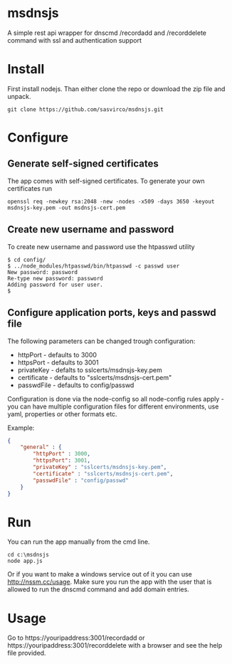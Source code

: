 # msdnsjs
A simple rest api wrapper for dnscmd /recordadd and /recorddelete command with ssl and authentication support

# Install
First install nodejs. Than either clone the repo or download the zip file and unpack.
```
git clone https://github.com/sasvirco/msdnsjs.git

```
# Configure
## Generate self-signed certificates
The app comes with self-signed certificates. To generate your own certificates run
```
openssl req -newkey rsa:2048 -new -nodes -x509 -days 3650 -keyout msdnsjs-key.pem -out msdnsjs-cert.pem
```
## Create new username and password
To create new username and password use the htpasswd utility 

```
$ cd config/
$ ../node_modules/htpasswd/bin/htpasswd -c passwd user
New password: password
Re-type new password: password
Adding password for user user.
$
```
## Configure application ports, keys and passwd file
The following parameters can be changed trough configuration:

* httpPort - defaults to 3000
* httpsPort - defaults to 3001
* privateKey - defalts to sslcerts/msdnsjs-key.pem
* certificate - defaults to "sslcerts/msdnsjs-cert.pem"
* passwdFile - defaults to config/passwd

Configuration is done via the node-config so all node-config rules apply - you can have multiple configuration files for different environments, use yaml, properties or other formats etc.

Example:

```json
{
	"general" : {
		"httpPort" : 3000,
		"httpsPort": 3001,
		"privateKey" : "sslcerts/msdnsjs-key.pem",
		"certificate" : "sslcerts/msdnsjs-cert.pem",
		"passwdFile" : "config/passwd"
	}
}
```
# Run
You can run the app manually from the cmd line.
```
cd c:\msdnsjs
node app.js
```
Or if you want to make a windows service out of it you can use http://nssm.cc/usage.
Make sure you run the app with the user that is allowed to run the dnscmd command and add domain entries.

# Usage
Go to https://youripaddress:3001/recordadd or https://youripaddress:3001/recorddelete with a browser and see the help file provided.
